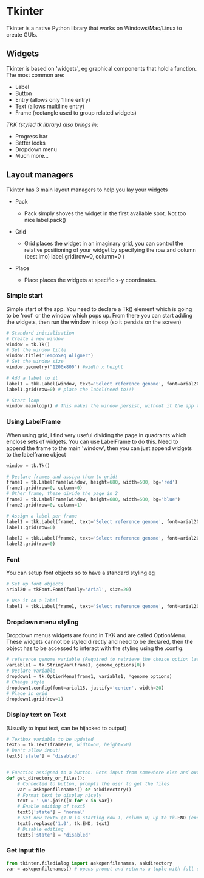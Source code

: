 # Tkinter
Tkinter is a native Python library that works on Windows/Mac/Linux to create GUIs.


## Widgets
Tkinter is based on 'widgets', eg graphical components that hold a function. The most common are:
- Label
- Button
- Entry (allows only 1 line entry)
- Text (allows multiline entry) 
- Frame (rectangle used to group related widgets)

*TKK (styled tk library) also brings in*:
- Progress bar
- Better looks
- Dropdown menu
- Much more...


## Layout managers
Tkinter has 3 main layout managers to help you lay your widgets
- Pack
	+ Pack simply shoves the widget in the first available spot. Not too nice
label.pack()

- Grid
	+ Grid places the widget in an imaginary grid, you can control the relative positioning of your widget by specifying the row and column (best imo)
label.grid(row=0, column=0 )

- Place
	+ Place places the widgets at specific x-y coordinates. 


### Simple start
Simple start of the app. You need to declare a Tk() element which is going to be 'root' or the window which pops up. From there you can start adding the widgets, then run the window in loop (so it persists on the screen)

```py
# Standard initialisation
# Create a new window
window = tk.Tk()
# Set the window title
window.title("TempoSeq Aligner")
# Set the window size
window.geometry("1200x800") #width x height

# Add a label to it
label1 = tkk.Label(window, text='Select reference genome', font=arial20)
label1.grid(row=0) # place the label(need to!!)

# Start loop 
window.mainloop() # This makes the window persist, without it the app terminates as soon as it loads all variables
```


### Using LabelFrame
When using grid, I find very useful dividing the page in quadrants which enclose sets of widgets. You can use LabelFrame to do this. Need to append the frame to the main 'window', then you can just append widgets to the labelframe object
```py
window = tk.Tk()

# Declare frames and assign them to grid!
frame1 = tk.LabelFrame(window, height=680, width=600, bg='red') 
frame1.grid(row=0, column=0)
# Other frame, these divide the page in 2
frame2 = tk.LabelFrame(window, height=680, width=600, bg='blue')
frame2.grid(row=0, column=1)

# Assign a label per frame
label1 = tkk.Label(frame1, text='Select reference genome', font=arial20)
label1.grid(row=0)

label2 = tkk.Label(frame2, text='Select reference genome', font=arial20)
label2.grid(row=0)

```
 



### Font
You can setup font objects so to have a standard styling eg
```py
# Set up font objects
arial20 = tkFont.Font(family='Arial', size=20)

# Use it on a label
label1 = tkk.Label(frame1, text='Select reference genome', font=arial20)

```




### Dropdown menu styling
Dropdown menus widgets are found in TKK and are called OptionMenu. These widgets cannot be styled directly and need to be declared, then the object has to be accessed to interact with the styling using the .config:
```py
# reference genome variable (Required to retrieve the choice option later on)
variable1 = tk.StringVar(frame1, genome_options[0]) 
# Declare variable
dropdown1 = tk.OptionMenu(frame1, variable1, *genome_options)
# Change style
dropdown1.config(font=arial15, justify='center', width=20)
# Place in grid
dropdown1.grid(row=1)
```


### Display text on Text
(Usually to input text, can be hijacked to output)
```py
# Textbox variable to be updated
text5 = tk.Text(frame2)#, width=50, height=50)
# Don't allow input!
text5['state'] = 'disabled'


# Function assigned to a button. Gets input from somewhere else and outputs the result in text box
def get_directory_or_files():
    # Connected to button, prompts the user to get the files
    var = askopenfilenames() or askdirectory() 
    # Format text to display nicely
    text = ' \n'.join([x for x in var])
    # Enable editing of text5
    text5['state'] = 'normal'
    # Set new text5 (1.0 is starting row 1, column 0; up to tk.END (end of text); text to set)
    text5.replace('1.0', tk.END, text)
    # Disable editing
    text5['state'] = 'disabled'

```




### Get input file
```py
from tkinter.filedialog import askopenfilenames, askdirectory
var = askopenfilenames() # opens prompt and returns a tuple with full directory of file names
```


